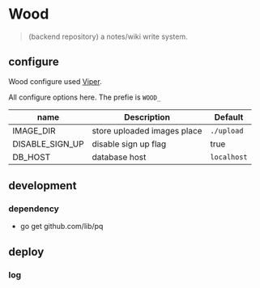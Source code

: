 # Wood 
> (backend repository)
a notes/wiki write system.


## configure
Wood configure used [Viper](https://github.com/spf13/viper).

All configure options here. The prefie is `WOOD_`

| name            | Description                 | Default     |
| -----------     | -----------                 | ---------   |
| IMAGE_DIR       | store uploaded images place | `./upload`  |
| DISABLE_SIGN_UP | disable sign up flag        | true        |
| DB_HOST         | database host               | `localhost` |

## development

### dependency
- go get github.com/lib/pq


## deploy 
### log

